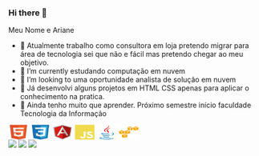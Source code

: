 ### Hi there 👋
Meu Nome e Ariane
- 🔭  Atualmente trabalho como consultora em loja pretendo migrar para área de tecnologia sei que não e fácil mas pretendo chegar ao meu objetivo.
- 🌱 I’m currently  estudando computação em nuvem
- 👯 I’m looking to uma oportunidade  analista de solução em nuvem
- 🤔  Já desenvolvi alguns projetos em HTML CSS apenas para aplicar o conhecimento na pratica.
- 💬  Ainda tenho muito que aprender. Próximo semestre início faculdade Tecnologia da Informação 
<div>
  <img align="center" alt="Ane-HTML" height="30" width="40" src="https://raw.githubusercontent.com/devicons/devicon/master/icons/html5/html5-original.svg">
  <img align="center" alt="Ane-CSS" height="30" width="40" src="https://raw.githubusercontent.com/devicons/devicon/master/icons/css3/css3-original.svg">
  <img align="center" alt="Ane-angularjs" height="30" width="40" src="https://raw.githubusercontent.com/devicons/devicon/master/icons/angularjs/angularjs-original.svg ">
    <img align="center" alt="Ane-Js" height="30" width="40" src="https://raw.githubusercontent.com/devicons/devicon/master/icons/javascript/javascript-plain.svg">
  <img align="center" alt="Ane-Ag" height="30" width="40" src="https://raw.githubusercontent.com/devicons/devicon/master/icons/java/java-original.svg">
    <img align="center" alt="Ane-Ag" height="30" width="40" src="https://raw.githubusercontent.com/devicons/devicon/master/icons/amazonwebservices/amazonwebservices-original.svg">
</div>  

<div> 
  <a href="https://www.instagram.com/ariane1420/" target="_blank"><img src="https://img.shields.io/badge/-Instagram-%23E4405F?style=for-the-badge&logo=instagram&logoColor=white" target="_blank"></a>
  <a href = "mailto:ariane.mota2008@gmail.com"><img src="https://img.shields.io/badge/-Gmail-%23333?style=for-the-badge&logo=gmail&logoColor=white" target="_blank"></a>
  <a href="https://www.linkedin.com/in/ariane-rios-576875101/" target="_blank"><img src="https://img.shields.io/badge/-LinkedIn-%230077B5?style=for-the-badge&logo=linkedin&logoColor=white" target="_blank"></a> 
  
</div>
